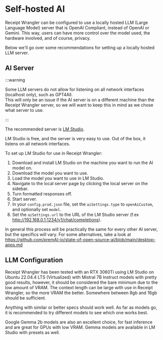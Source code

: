 # Self-hosted AI

Receipt Wrangler can be configured to use a locally hosted LLM (Large Language Model) server that is OpenAI Compliant,
instead of OpenAI or
Gemini.
This way, users can have more control over the model used, the hardware involved, and of course, privacy.

Below we'll go over some recommendations for setting up a locally hosted LLM server.

## AI Server

:::warning

Some LLM servers do not allow for listening on all network interfaces (localhost only), such as GPT4All.  
This will only be an issue if the AI server is on a different machine than the Receipt Wrangler server, so we will want
to
keep this in mind as we chose what server to use.

:::

The recommended server is [LM Studio](https://lmstudio.ai/).

LM Studio is free, and the server is very easy to use. Out of the box, it listens on all network interfaces.

To set up LM Studio for use in Receipt Wrangler:

1. Download and install LM Studio on the machine you want to run the AI model on.
2. Download the model you want to use.
3. Load the model you want to use in LM Studio.
4. Navigate to the local server page by clicking the local server on the sidebar.
5. Turn formatted responses off.
6. Start server.
7. In your `config.prod.json` file, set the `aiSettings.type` to `openAiCustom`, and optionally set `model`.
8. Set the `aiSettings.url` to the URL of the LM Studio server (f.ex http://192.168.0.1:1234/v1/chat/completions).

In general this process will be practically the same for every other AI server, but the specifics will vary.
For some alternatives, take a look at https://github.com/premAI-io/state-of-open-source-ai/blob/main/desktop-apps.md

## LLM Configuration

Receipt Wrangler has been tested with an RTX 3060Ti using LM Studio on Ubuntu 22.04.4 LTS (Virtualized) with Mistral 7B
Instruct models with pretty good results, however, it should be considered the bare minimum due to the low amount of
VRAM. The context length can be large with use in Receipt Wrangler, so the more VRAM the better. Somewhere between 8gb
and 16gb should be sufficient.

Anything with similar or better specs should work well. As far as models go, it is recommended to try different models
to see which one works
best.

Google Gemma 2b models are also an excellent choice, for fast inference and are great for GPUs with low VRAM. Gemma
models are
available in LM Studio with presets as well.



